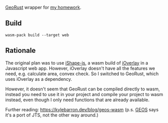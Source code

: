 [GeoRust](https://github.com/georust/geo) wrapper for [my homework](https://github.com/mtel0004/FIT3162).

## Build
`wasm-pack build --target web`

## Rationale
The original plan was to use [iShape-js](https://github.com/iShape-Rust/iShape-js), a wasm build of [iOverlay](https://github.com/iShape-Rust/iOverlay) in a Javascript web app. However, iOverlay doesn't have all the features we need, e.g. calculate area, convex check. So I switched to GeoRust, which uses iOverlay as a dependency.

However, it doesn't seem that GeoRust can be compiled directly to wasm, instead you need to use it in your project and compile your project to wasm instead, even though I only need functions that are already available.

Further reading: https://kylebarron.dev/blog/geos-wasm (p.s. [GEOS](https://libgeos.org/) says it's a port of JTS, not the other way around.)
